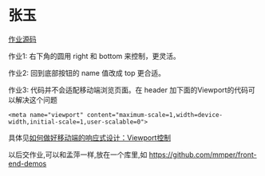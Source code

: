 # 张玉
[作业源码](https://github.com/Cindy883008/03-position-and-responsive)

作业1:
右下角的圆用 right 和 bottom 来控制，更灵活。

作业2:
回到底部按钮的 name 值改成 top 更合适。

作业3:
代码并不会适配移动端浏览页面。在 header 加下面的Viewport的代码可以解决这个问题
```
<meta name="viewport" content="maximum-scale=1,width=device-width,initial-scale=1,user-scalable=0">
```

具体见[如何做好移动端的响应式设计：Viewport控制](https://segmentfault.com/a/1190000002685485)

以后交作业,可以和孟萍一样,放在一个库里,如 https://github.com/mmper/front-end-demos


